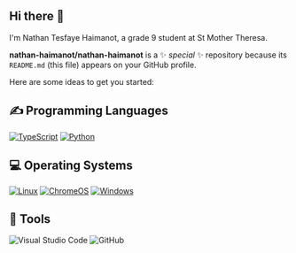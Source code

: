 ## Hi there 👋

I'm Nathan Tesfaye Haimanot, a grade 9 student at St Mother Theresa.

**nathan-haimanot/nathan-haimanot** is a ✨ _special_ ✨ repository because its `README.md` (this file) appears on your GitHub profile.

Here are some ideas to get you started:

<h2>✍ Programming Languages</h2>

<a href="https://github.com/search?q=user%3AMr-Coxall+language%3Atypescript"><img alt="TypeScript" src="https://img.shields.io/badge/TypeScript-%23007ACC.svg?logo=TypeScript&logoColor=white"></a>
<a href="https://github.com/search?q=user%3AMr-Coxall+language%3Apython"><img alt="Python" src="https://img.shields.io/badge/Python-14354C.svg?logo=python&logoColor=white"></a>

<h2>💻 Operating Systems</h2>

<a href="https://linux.org/"><img src="https://img.shields.io/badge/Linux-FCC624?logo=linux&logoColor=white" alt="Linux"></a>
<a href="https://www.google.com/intl/en_ca/chromebook/chrome-os/"><img src="https://img.shields.io/badge/chrome%20os-3d89fc?logo=google%20chrome&logoColor=white" alt="ChromeOS"></a>
<a href="https://www.microsoft.com/en-ca/windows/"><img src="https://img.shields.io/badge/Windows-0078D6?logo=windows&logoColor=white" alt="Windows"></a>


## 🔧 Tools

![Visual Studio Code](https://img.shields.io/badge/Visual%20Studio%20Code-0078d7.svg?style=for-the-badge&logo=visual-studio-code&logoColor=white)
![GitHub](https://img.shields.io/badge/github-%23121011.svg?style=for-the-badge&logo=github&logoColor=white)
  

